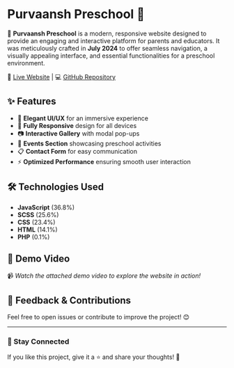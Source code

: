 # Purvaansh Preschool 🌟

🚀 **Purvaansh Preschool** is a modern, responsive website designed to provide an engaging and interactive platform for parents and educators. It was meticulously crafted in **July 2024** to offer seamless navigation, a visually appealing interface, and essential functionalities for a preschool environment.

🔗 [Live Website](https://purvaanshpreschool.com)  |  💻 [GitHub Repository](https://github.com/sk-mallick/Purvaansh-Preschool)

## ✨ Features
- 🎨 **Elegant UI/UX** for an immersive experience
- 📱 **Fully Responsive** design for all devices
- 📷 **Interactive Gallery** with modal pop-ups
- 📅 **Events Section** showcasing preschool activities
- 📋 **Contact Form** for easy communication
- ⚡ **Optimized Performance** ensuring smooth user interaction

## 🛠️ Technologies Used
- **JavaScript** (36.8%)
- **SCSS** (25.6%)
- **CSS** (23.4%)
- **HTML** (14.1%)
- **PHP** (0.1%)

## 🎥 Demo Video
📹 *Watch the attached demo video to explore the website in action!*

## 📩 Feedback & Contributions
Feel free to open issues or contribute to improve the project! 😊

---
### 📌 Stay Connected
If you like this project, give it a ⭐ and share your thoughts! 🚀
